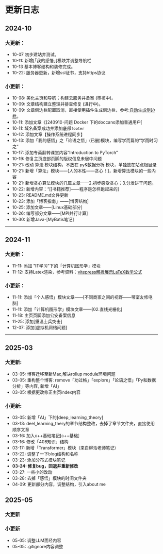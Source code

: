# 更新日志

## 2024-10

### 大更新：
- 10-07 初步建站并测试。
- 10-11: 新增[「我的感悟」]模块并调整导航栏
- 10-13 基本博客结构和装修完成。
- 10-22: 服务器更新，新增ssl证书，支持https协议

### 小更新：
- 10-08: 美化主页和导航；构建云服务并备案 (审核中)。
- 10-09: 文章结构建立整理并排查修复 (进行中)。
- 10-09: 文章侧边栏配置取消，直接使用插件生成侧边栏，参考:[自动生成侧边栏](https://www.yuzaicn.com/vitepress/)。
- 10-11: 添加文章《[240910-问题 Docker 下的doccano添加普通用户]
- 10-11: 域名备案成功并添加底部`footer`
- 10-12: 添加文章【操作系统进程同步】
- 10-13: 添加「我的感悟」之「论语之悟」(已删)模块，编写学而篇的“学而时习之”
- 10-17: 添加专英翻转课堂内容“Introduction to PyTorch”
- 10-19: 修复主页底部页脚的版权信息未居中问题
- 10-21: 改动 算法 模块结构，不放在 py&数据分析 模块，单独放在站点根目录
- 10-21: 新增「算法」模块——[人的本性——贪心！]，新增算法模块的一些内容
- 10-21: 新增贪心算法模块的几篇文章——2.初步感受贪心；3.分发饼干问题。
- 10-22: 新增内容：“[[书籍推荐]——程序是怎样跑起来的]
- 10-23: README.md文件更新
- 10-23: 添加「博客指南」——[博客结构]
- 10-25: 添加文章——[Linux基础部分]
- 10-26: 编写部分文章——[MPI并行计算]
- 10-30: 新增Java-[MyBatis笔记]
---

## 2024-11

### 大更新：
- 11-11: 添加 "IT学习"下的「计算机图形学」模块
- 11-12: 支持Latex渲染，参考资料：[vitepress解析展示LaTeX数学公式](https://blog.csdn.net/woaidouya123/article/details/127275642)

### 小更新：
- 11-11: 添加「个人感悟」模块文章——[不同商家之间的视野——带室友修电脑]
- 11-11: 添加「计算机图形学」模块文章——[02.直线光栅化]
- 11-18: 主页页脚添加公安备案信息
- 11-25: 添加[重温士兵突击]
- 12-07: 添加[虚拟机网络问题]
---

## 2025-03

### 大更新:
- 03-05: 博客迁移至新Mac,解决rollup module环境问题
- 03-05: 重构整个博客: remove「功过格」「explore」「论语之悟」「Py和数据分析」等内容, 新增「AI」
- 03-05: 根据更改修正主页index内容

### 小更新:
- 03-05: 新增「AI」下的[deep_learning_theory]
- 03-13: deel_learning_thery的章节结构整改，去掉了章节文件夹，直接使用顺序文章
- 03-16: 加入c++基础笔记[c++基础]
- 03-16: 修改「408知识」结构
- 03-17: 新增「Transformer」模块（来自柳浩老师笔记）
- 03-22: 调整了一下blog结构和名称
- 03-23: 添加分布式模块笔记
- **03-24: 修复bug，回退并重新修改**
- 03-27: 一些小的改动
- 03-28: 去掉「感悟」模块的时间文件夹
- 04-09: 更新部分内容，调整结构，引入about me

## 2025-05

### 大更新

### 小更新
- 05-05: 调整LLM面经内容
- 05-05: .gitignore内容调整